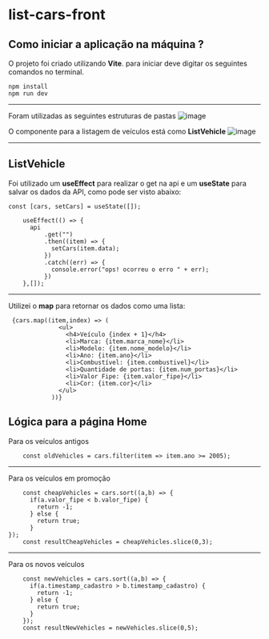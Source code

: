 # list-cars-front

## Como iniciar a aplicação na máquina ?

O projeto foi criado utilizando **Vite**. para iniciar deve digitar os seguintes comandos no terminal.

`` npm install ``
<br>
`` npm run dev ``

---

Foram utilizadas as seguintes estruturas de pastas
![image](https://user-images.githubusercontent.com/81775179/199745021-eed41824-58f8-47dc-93d3-f29713b32809.png)

O componente para a listagem de veículos está como **ListVehicle**
![image](https://user-images.githubusercontent.com/81775179/199747565-416aac2a-d3a4-4113-817c-0fee57a032d7.png)

---

## ListVehicle

Foi utilizado um **useEffect** para realizar o get na api e um **useState** para salvar os dados da API, como pode ser visto abaixo:

```
const [cars, setCars] = useState([]);

    useEffect(() => {
      api
          .get("")
          .then((item) => {
            setCars(item.data);
          })
          .catch((err) => {
            console.error("ops! ocorreu o erro " + err);
          })
    },[]);
```

---

Utilizei o **map** para retornar os dados como uma lista:

```
 {cars.map((item,index) => (
              <ul>
                <h4>Veículo {index + 1}</h4>
                <li>Marca: {item.marca_nome}</li>
                <li>Modelo: {item.nome_modelo}</li>
                <li>Ano: {item.ano}</li>
                <li>Combustível: {item.combustivel}</li>
                <li>Quantidade de portas: {item.num_portas}</li>
                <li>Valor Fipe: {item.valor_fipe}</li>
                <li>Cor: {item.cor}</li>
              </ul>
            ))}
```
## Lógica para a página Home

Para os veículos antigos
``` 
    const oldVehicles = cars.filter(item => item.ano >= 2005);
```

---
Para os veículos em promoção
```
    const cheapVehicles = cars.sort((a,b) => {
      if(a.valor_fipe < b.valor_fipe) {
        return -1;
      } else {
        return true;
      }
});
    const resultCheapVehicles = cheapVehicles.slice(0,3);
```
---
Para os novos veículos
```
    const newVehicles = cars.sort((a,b) => {
      if(a.timestamp_cadastro > b.timestamp_cadastro) {
        return -1;
      } else {
        return true;
      }
    });
    const resultNewVehicles = newVehicles.slice(0,5);
```







